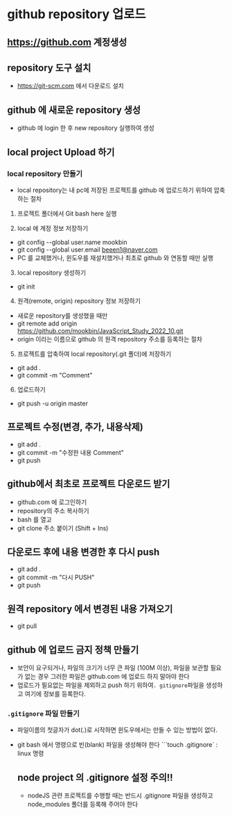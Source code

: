 # github repository 업로드

## https://github.com 계정생성

## repository 도구 설치

- https://git-scm.com 에서 다운로드 설치

## github 에 새로운 repository 생성

- github 에 login 한 후 new repository 실행하여 생성

## local project Upload 하기

### local repository 만들기

- local repository는 내 pc에 저장된 프로젝트를 github 에 업로드하기 위하여 압축하는 절차

1. 프로젝트 폴더에서 Git bash here 실행

2. local 에 계정 정보 저장하기

- git config --global user.name mookbin
- git config --global user.email beeen1@naver.com
- PC 를 교체했거나, 윈도우를 재설치했거나 최초로 github 와 연동할 때만 실행

3. local repository 생성하기

- git init

4. 원격(remote, origin) repository 정보 저장하기

- 새로운 repository를 생성했을 때만
- git remote add origin https://github.com/mookbin/JavaScript_Study_2022_10.git
- origin 이라는 이름으로 github 의 원격 repository 주소를 등록하는 절차

5. 프로젝트를 압축하여 local repository(.git 폴더)에 저장하기

- git add .
- git commit -m "Comment"

6. 업로드하기

- git push -u origin master

## 프로젝트 수정(변경, 추가, 내용삭제)

- git add .
- git commit -m "수정한 내용 Comment"
- git push

## github에서 최초로 프로젝트 다운로드 받기

- github.com 에 로그인하기
- repository의 주소 복사하기
- bash 를 열고
- git clone 주소 붙이기 (Shift + Ins)

## 다운로드 후에 내용 변경한 후 다시 push

- git add .
- git commit -m "다시 PUSH"
- git push

## 원격 repository 에서 변경된 내용 가져오기

- git pull

## github 에 업로드 금지 정책 만들기

- 보안이 요구되거나, 파일의 크기가 너무 큰 파일 (100M 이상),
  파일을 보관할 필요가 없는 경우 그러한 파일은 github.com 에
  업로드 하지 말아야 한다
- 업로드가 필요없는 파일을 제외하고 push 하기 위하여`. gitignore`파일을 생성하고 여기에 정보를 등록한다.

### `.gitignore` 파일 만들기

- 파일이름의 첫글자가 dot(.)로 시작하면 윈도우에서는 만들 수 있는 방법이 없다.

* git bash 에서 명령으로 빈(blank) 파일을 생성해야 한다
  ```touch .gitignore` : linux 명령

  ## node project 의 .gitignore 설정 주의!!

  - nodeJS 관련 프로젝트를 수행할 때는 반드시 .gitignore 파일을 생성하고
    node_modules 폴더를 등록해 주어야 한다
